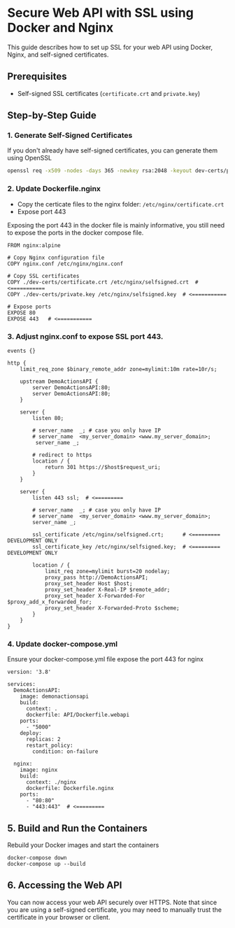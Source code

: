 # Secure Web API with SSL using Docker and Nginx

This guide describes how to set up SSL for your web API using Docker, Nginx, and self-signed certificates.

## Prerequisites

- Self-signed SSL certificates (`certificate.crt` and `private.key`)

## Step-by-Step Guide

### 1. Generate Self-Signed Certificates

If you don't already have self-signed certificates, you can generate them using OpenSSL

```sh
openssl req -x509 -nodes -days 365 -newkey rsa:2048 -keyout dev-certs/private.key -out dev-certs/certificate.crt
```

### 2. Update Dockerfile.nginx
- Copy the certicate files to the nginx folder: ```/etc/nginx/certificate.crt```
- Expose port 443

Exposing the port 443 in the docker file is mainly informative, you still need to expose the ports in the docker compose file.

```
FROM nginx:alpine

# Copy Nginx configuration file
COPY nginx.conf /etc/nginx/nginx.conf

# Copy SSL certificates
COPY ./dev-certs/certificate.crt /etc/nginx/selfsigned.crt  # <===========
COPY ./dev-certs/private.key /etc/nginx/selfsigned.key  # <===========

# Expose ports
EXPOSE 80
EXPOSE 443   # <===========
```

### 3. Adjust nginx.conf to expose SSL port 443.

```
events {}

http {
    limit_req_zone $binary_remote_addr zone=mylimit:10m rate=10r/s;

    upstream DemoActionsAPI {
        server DemoActionsAPI:80;
        server DemoActionsAPI:80;
    }

    server {
        listen 80;

        # server_name  _; # case you only have IP
        # server_name  <my_server_domain> <www.my_server_domain>;
         server_name _;

        # redirect to https
        location / {
            return 301 https://$host$request_uri;
        }
    }

    server {
        listen 443 ssl;  # <=========

        # server_name  _; # case you only have IP
        # server_name  <my_server_domain> <www.my_server_domain>;
        server_name _;

        ssl_certificate /etc/nginx/selfsigned.crt;      # <========= DEVELOPMENT ONLY 
        ssl_certificate_key /etc/nginx/selfsigned.key;  # <========= DEVELOPMENT ONLY

        location / {
            limit_req zone=mylimit burst=20 nodelay;
            proxy_pass http://DemoActionsAPI;
            proxy_set_header Host $host;
            proxy_set_header X-Real-IP $remote_addr;
            proxy_set_header X-Forwarded-For $proxy_add_x_forwarded_for;
            proxy_set_header X-Forwarded-Proto $scheme;
        }
    }
}

```

### 4. Update docker-compose.yml

Ensure your docker-compose.yml file expose the port 443 for nginx

```
version: '3.8'

services:
  DemoActionsAPI:
    image: demonactionsapi
    build:
      context: .
      dockerfile: API/Dockerfile.webapi
    ports:
      - "5000"
    deploy:
      replicas: 2
      restart_policy:
        condition: on-failure

  nginx:
    image: nginx
    build:
      context: ./nginx
      dockerfile: Dockerfile.nginx
    ports:
      - "80:80"
      - "443:443"  # <========= 

```

## 5. Build and Run the Containers 

Rebuild your Docker images and start the containers

```
docker-compose down
docker-compose up --build
```

## 6. Accessing the Web API

You can now access your web API securely over HTTPS. Note that since you are using a self-signed certificate, you may need to manually trust the certificate in your browser or client.
